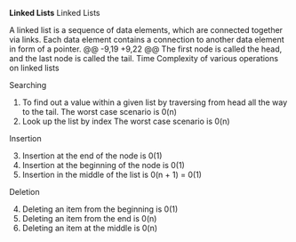 **Linked Lists**
Linked Lists

A linked list is a sequence of data elements, which are connected together via links. Each data element contains
a connection to another data element in form of a pointer.
@@ -9,19 +9,22 @@ The first node is called the head, and the last node is called the tail.
Time Complexity of various operations on linked lists

Searching

1) To find out a value within a given list by traversing from head all the way to the tail.
   The worst case scenario is 0(n)
2) Look up the list by index
   The worst case scenario is 0(n)

Insertion

3) Insertion at the end of the node is 0(1)
4) Insertion at the beginning of the node is 0(1)
5) Insertion in the middle of the list is 0(n + 1) = 0(1)

Deletion

4) Deleting an item from the beginning is 0(1)
5) Deleting an item from the end is 0(n)
6) Deleting an item at the middle is 0(n)